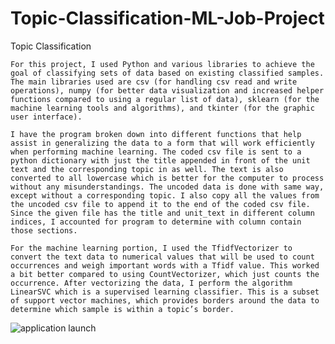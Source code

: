 # Topic-Classification-ML-Job-Project

Topic Classification

	For this project, I used Python and various libraries to achieve the goal of classifying sets of data based on existing classified samples. The main libraries used are csv (for handling csv read and write operations), numpy (for better data visualization and increased helper functions compared to using a regular list of data), sklearn (for the machine learning tools and algorithms), and tkinter (for the graphic user interface). 
  
	I have the program broken down into different functions that help assist in generalizing the data to a form that will work efficiently when performing machine learning. The coded csv file is sent to a python dictionary with just the title appended in front of the unit text and the corresponding topic in as well. The text is also converted to all lowercase which is better for the computer to process without any misunderstandings. The uncoded data is done with same way, except without a corresponding topic. I also copy all the values from the uncoded csv file to append it to the end of the coded csv file. Since the given file has the title and unit_text in different column indices, I accounted for program to determine with column contain those sections.
  
	For the machine learning portion, I used the TfidfVectorizer to convert the text data to numerical values that will be used to count occurrences and weigh important words with a Tfidf value. This worked a bit better compared to using CountVectorizer, which just counts the occurrence. After vectorizing the data, I perform the algorithm LinearSVC which is a supervised learning classifier. This is a subset of support vector machines, which provides borders around the data to determine which sample is within a topic’s border.
  
  ![application launch](https://i.imgur.com/2a0pqal.png)
